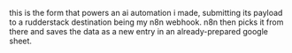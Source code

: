 this is the form that powers an ai automation i made, submitting its payload to a rudderstack destination being my n8n webhook. n8n then picks it from there and saves the data as a new entry in an already-prepared google sheet.
